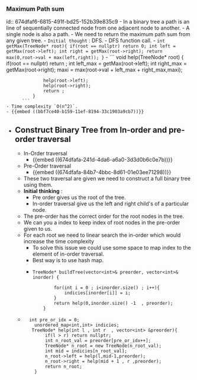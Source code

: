 ### Maximum Path sum
id:: 674dfaf6-6815-491f-bd25-152b39e835c9
	- In a binary tree a path is an line of sequentially connected node from one adjacent node to another.
	- A single node is also a path.
	- We need to return the maximum path sum from any given tree.
	- `Initial thought` : DFS.
		- DFS function call.
		- ```
		  int getMax(TreeNode* root){
		          if(root == nullptr) return 0;
		          int left = getMax(root->left);
		          int right = getMax(root->right);
		          return max(0,root->val + max(left,right));
		      }
		  ```
		- ```
		  void help(TreeNode* root) {
		          if(root == nullptr) return ;
		          int left_max = getMax(root->left); 
		          int right_max = getMax(root->right);
		          maxi = max(root->val + left_max + right_max,maxi);
		  
		          help(root->left);
		          help(root->right);
		          return ;
		      }
		  ```
	- Time complexity `O(n^2)`.
	- {{embed ((bbf7ce40-b159-11ef-8194-33c1903a9cb7))}}
- ## Construct Binary Tree from In-order and pre-order traversal
	- In-Order traversal
		- {{embed ((674dfafa-241d-4da6-a6a0-3d3d0b6c0e7b))}}
	- Pre-Order traversal
		- {{embed ((674dfafa-84b7-4bbc-8d61-01e03ee71298))}}
	- These two traversal are given we need to construct a full binary tree using them.
	- __Initial thinking__ :
		- Pre order gives us the root of the tree.
		- In-order traversal give us the left and right child's of a particular node.
	- The pre-order has the correct order for the root nodes in the tree.
	- We can you a index to keep index of root nodes in the pre-order given to us.
	- For each root we need to linear search the in-order which would increase the time complexity
		- To solve this issue we could use some space to map index to the element of in-order traversal.
		- Best way is to use hash map.
		- ```
		  TreeNode* buildTree(vector<int>& preorder, vector<int>& inorder) {
		          
		          for(int i = 0 ; i<inorder.size() ; i++){
		              indicies[inorder[i]] = i;
		          }
		          return help(0,inorder.size() -1  , preorder);
		      }
		  ```
	- ```
	  	int pre_or_idx = 0;
	      unordered_map<int,int> indicies;
	     TreeNode* help(int l , int r  , vector<int> &preorder){
	          if(l > r) return nullptr;
	          int n_root_val = preorder[pre_or_idx++];
	          TreeNode* n_root = new TreeNode(n_root_val); 
	          int mid = indicies[n_root_val];
	          n_root->left = help(l,mid-1,preorder);
	          n_root->right = help(mid + 1 , r ,preorder);
	          return n_root;
	      }
	  ```